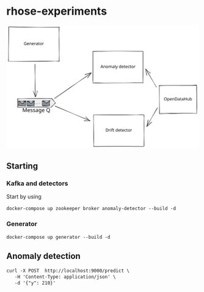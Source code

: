 # rhose-experiments

![](docs/architecture.svg)

## Starting

### Kafka and detectors

Start by using

```shell
docker-compose up zookeeper broker anomaly-detector --build -d
```

### Generator

```shell
docker-compose up generator --build -d
```

## Anomaly detection

```
curl -X POST  http://localhost:9000/predict \
   -H 'Content-Type: application/json' \
   -d '{"y": 210}'
```